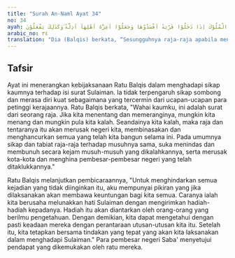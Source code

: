 ```yaml
---
title: "Surah An-Naml Ayat 34"
no: 34
ayah: قَالَتْ اِنَّ الْمُلُوْكَ اِذَا دَخَلُوْا قَرْيَةً اَفْسَدُوْهَا وَجَعَلُوْٓا اَعِزَّةَ اَهْلِهَآ اَذِلَّةً ۚوَكَذٰلِكَ يَفْعَلُوْنَ  
arabic_no: ٣٤
translation: "Dia (Balqis) berkata, “Sesungguhnya raja-raja apabila menaklukkan suatu negeri, mereka tentu membinasakannya, dan menjadikan penduduknya yang mulia jadi hina; dan demikian yang akan mereka perbuat."
---
```


## Tafsir

Ayat ini menerangkan kebijaksanaan Ratu Balqis dalam menghadapi sikap kaumnya terhadap isi surat Sulaiman. Ia tidak terpengaruh sikap sombong dan merasa diri kuat sebagaimana yang tercermin dari ucapan-ucapan para petinggi kerajaannya. Ratu Balqis berkata, "Wahai kaumku, ini adalah surat dari seorang raja. Jika kita menentang dan memeranginya, mungkin kita menang dan mungkin pula kita kalah. Seandainya kita kalah, maka raja dan tentaranya itu akan merusak negeri kita, membinasakan dan menghancurkan semua yang telah kita bangun selama ini. Pada umumnya sikap dan tabiat raja-raja terhadap musuhnya sama, suka menindas dan membunuh secara kejam musuh-musuh yang dikalahkannya, serta merusak kota-kota dan menghina pembesar-pembesar negeri yang telah ditaklukkannya."

Ratu Balqis melanjutkan pembicaraannya, "Untuk menghindarkan semua kejadian yang tidak diinginkan itu, aku mempunyai pikiran yang jika dilaksanakan akan membawa keuntungan bagi kita semua. Caranya ialah kita berusaha melunakkan hati Sulaiman dengan mengirimkan hadiah-hadiah kepadanya. Hadiah itu akan diantarkan oleh orang-orang yang berilmu pengetahuan. Dengan demikian, kita dapat mengetahui dengan pasti keadaan mereka dengan perantaraan utusan-utusan kita itu. Setelah itu, kita tetapkan bersama tindakan yang tepat yang akan kita laksanakan dalam menghadapi Sulaiman." Para pembesar negeri Saba' menyetujui pendapat yang dikemukakan oleh ratu mereka.
